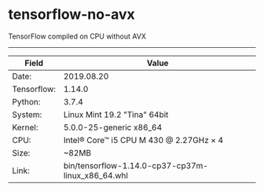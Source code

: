 # tensorflow-no-avx
TensorFlow compiled on CPU without AVX

---

| Field       | Value       |
|-------------|-------------|
| Date:       | 2019.08.20  |
| Tensorflow: | 1.14.0      |
| Python:     | 3.7.4       |
| System:     | Linux Mint 19.2 "Tina" 64bit |
| Kernel:     | 5.0.0-25-generic x86_64 |
| CPU:        | Intel® Core™ i5 CPU M 430 @ 2.27GHz × 4 |
| Size:       | ~82MB       |
| Link:       | bin/tensorflow-1.14.0-cp37-cp37m-linux_x86_64.whl |


